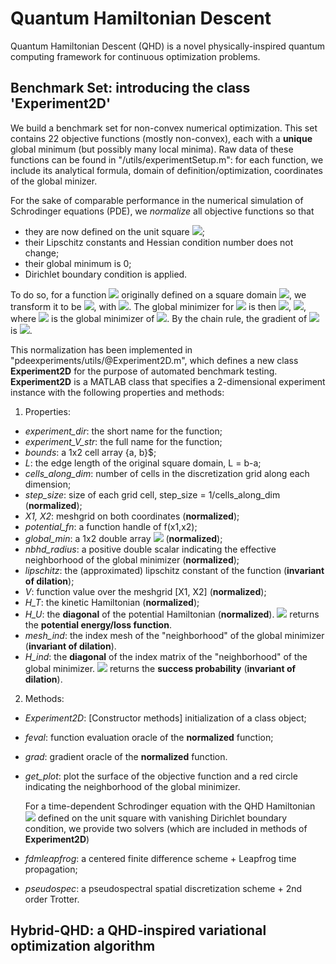 # Quantum Hamiltonian Descent

Quantum Hamiltonian Descent (QHD) is a novel physically-inspired quantum computing framework for continuous optimization problems.



## Benchmark Set: introducing the class 'Experiment2D'

We build a benchmark set for non-convex numerical optimization. This set contains 22 objective functions (mostly non-convex), each with a **unique** global minimum (but possibly many local minima). Raw data of these functions can be found in "/utils/experimentSetup.m": for each function, we include its analytical formula, domain of definition/optimization, coordinates of the global minizer.



For the sake of comparable performance in the numerical simulation of Schrodinger equations (PDE), we *normalize* all objective functions so that

- they are now defined on the unit square <img src="https://render.githubusercontent.com/render/math?math=[0,1]^2">;
- their Lipschitz constants and Hessian condition number does not change;
- their global minimum is 0;
-  Dirichlet boundary condition is applied.



To do so, for a function <img src="https://render.githubusercontent.com/render/math?math=f(x_1, x_2)"> originally defined on a square domain <img src="https://render.githubusercontent.com/render/math?math=[a,b]^2">, we transform it to be <img src="https://render.githubusercontent.com/render/math?math=F(x,y) := \frac{1}{L} f(a+Lx,a+Ly) - f_{\min}">, with <img src="https://render.githubusercontent.com/render/math?math=L = b-a">. The global minimizer for <img src="https://render.githubusercontent.com/render/math?math=F(x,y)"> is then <img src="https://render.githubusercontent.com/render/math?math=x^* = (x^*_1 - a)/L">, <img src="https://render.githubusercontent.com/render/math?math=y^* = (y^*_1 - a)/L">, where <img src="https://render.githubusercontent.com/render/math?math=(x^*_1, x^*_2)"> is the global minimizer of <img src="https://render.githubusercontent.com/render/math?math=f(x_1, x_2)">. By the chain rule, the gradient of <img src="https://render.githubusercontent.com/render/math?math=F(x,y)"> is <img src="https://render.githubusercontent.com/render/math?math=\nabla F(x,y) = \nabla f(a+Lx, a+Ly)">.


This normalization has been implemented in "pdeexperiments/utils/@Experiment2D.m", which defines a new class **Experiment2D** for the purpose of automated benchmark testing. **Experiment2D** is a MATLAB class that specifies a 2-dimensional experiment instance with the following properties and methods:

1. Properties:

- *experiment_dir*: the short name for the function;
- *experiment_V_str*: the full name for the function;
- *bounds*: a 1x2 cell array {a, b}$;
- *L*: the edge length of the original square domain, L = b-a;
- *cells_along_dim*: number of cells in the discretization grid along each dimension;
- *step_size*: size of each grid cell, step_size = 1/cells_along_dim (**normalized**);
- *X1, X2*: meshgrid on both coordinates (**normalized**);
- *potential_fn*: a function handle of f(x1,x2);
- *global_min*: a 1x2 double array <img src="https://render.githubusercontent.com/render/math?math=[x^*, y^*]"> (**normalized**);
- *nbhd_radius*: a positive double scalar indicating the effective neighborhood of the global minimizer (**normalized**);
- *lipschitz*: the (approximated) lipschitz constant of the function (**invariant of dilation**);
- *V*: function value over the meshgrid [X1, X2] (**normalized**);
- *H_T*: the kinetic Hamiltonian (**normalized**);
- *H_U*: the **diagonal** of the potential Hamiltonian (**normalized**). <img src="https://render.githubusercontent.com/render/math?math=\langle\psi, H_U .* \psi \rangle"> returns the **potential energy/loss function**.
- *mesh_ind*: the index mesh of the "neighborhood" of the global minimizer (**invariant of dilation**).
- *H_ind*: the **diagonal** of the index matrix of the "neighborhood" of the global minimizer. <img src="https://render.githubusercontent.com/render/math?math=\langle\psi, H_{ind} .* \psi \rangle"> returns the **success probability** (**invariant of dilation**).

2. Methods:

- *Experiment2D*: [Constructor methods] initialization of a class object;

- *feval*: function evaluation oracle of the **normalized** function;

- *grad*: gradient oracle of the **normalized** function.

- *get_plot*: plot the surface of the objective function and a red circle indicating the neighborhood of the global minimizer.

  

  For a time-dependent Schrodinger equation with the QHD Hamiltonian <img src="https://render.githubusercontent.com/render/math?math=H(t) = -\frac{1}{2}\varphi(t)\nabla^2 + V(x)"> defined on the unit square with vanishing Dirichlet boundary condition, we provide two solvers (which are included in methods of **Experiment2D**)

- *fdmleapfrog*: a centered finite difference scheme + Leapfrog time propagation;

- *pseudospec*: a pseudospectral spatial discretization scheme + 2nd order Trotter.



## Hybrid-QHD: a QHD-inspired variational optimization algorithm
